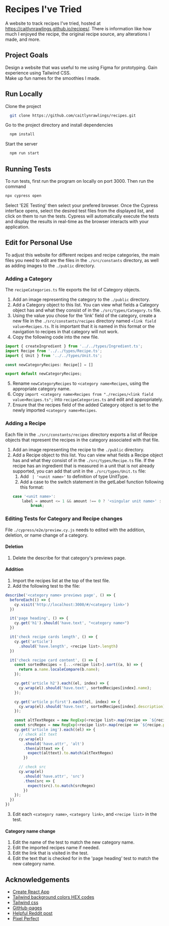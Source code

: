 
# Recipes I've Tried

A website to track recipes I've tried, hosted at https://caitlynrawlings.github.io/recipes/. There is information like how much I enjoyed the recipe, the original recipe source, any alterations I made, and more.


## Project Goals

Design a website that was useful to me using Figma for prototyping. 
Gain experience using Tailwind CSS.  
Make up fun names for the smoothies I made.
## Run Locally

Clone the project

```bash
  git clone https://github.com/caitlynrawlings/recipes.git
```

Go to the project directory and install dependencies

```bash
  npm install
```

Start the server

```bash
  npm run start
```


## Running Tests

To run tests, first run the program on locally on port 3000. Then run the command 

```bash
npx cypress open
```

Select 'E2E Testing' then select your prefered browser. Once the Cypress interface opens, select the desired test files from the displayed list, and click on them to run the tests. Cypress will automatically execute the tests and display the results in real-time as the browser interacts with your application.


## Edit for Personal Use

To adjust this website for different recipes and recipe categories, the main files you need to edit are the files in the `./src/constants` directory, as well as adding images to the `./public` directory. 

### Adding a Category

The `recipeCategories.ts` file exports the list of Category objects. 
1. Add an image representing the category to the `./public` directory.
2. Add a Category object to this list. You can view what fields a Category object has and what they consist of in the `./src/types/Category.ts` file.
3. Using the value you chose for the 'link' field of the category, create a new file in the `./src/constants/recipes` directory named `<link field value>Recipes.ts`. It is important that it is named in this format or the navigation to recipes in that category will not work.
4. Copy the following code into the new file.
```ts
import { createIngredient } from '../../types/Ingredient.ts';
import Recipe from '../../types/Recipe.ts';
import { Unit } from '../../types/Unit.ts';

const newCategoryRecipes: Recipe[] = []

export default newCategoryRecipes;
```
5. Rename `newCategoryRecipes` to `<category name>Recipes`, using the appropriate category name.
6. Copy `import <category name>Recipes from "./recipes/<link field value>Recipes.ts";` into `recipeCategories.ts` and edit <category name> and <link field value> appropriately.
7. Ensure that the recipes field of the added Category object is set to the newly imported `<category name>Recipes`.

### Adding a Recipe

Each file in the `./src/constants/recipes` directory exports a list of Recipe objects that represent the recipes in the category associated with that file.
1. Add an image representing the recipe to the `./public` directory.
2. Add a Recipe object to this list. You can view what fields a Recipe object has and what they consist of in the `./src/types/Recipe.ts` file. If the recipe has an ingredient that is measured in a unit that is not already supported, you can add that unit in the `./src/types/Unit.ts` file:
    1. Add ` | '<unit name>'` to definition of type UnitType.
    2. Add a case to the switch statement in the getLabel function following this format:
    ```ts
    case '<unit name>':
        label = amount <= 1 && amount !== 0 ? '<singular unit name>' : '<plural unit name>';
            break;
    ```

### Editing Tests for Category and Recipe changes

File `./cypress/e2e/preview.cy.js` needs to edited with the addition, deletion, or name change of a category. 

#### Deletion
1. Delete the describe for that category's previews page.

#### Addition
1. Import the recipes list at the top of the test file.
1. Add the following test to the file:
```js
describe('<category name> previews page', () => {
  beforeEach(() => {
    cy.visit('http://localhost:3000/#/<category link>')
  })

  it('page heading', () => {
    cy.get('h1').should('have.text', "<category name>")
  })

  it('check recipe cards length', () => {
    cy.get('article')
      .should('have.length', <recipe list>.length)
  })

  it('check recipe card content', () => {
    const sortedRecipes = [...<recipe list>].sort((a, b) => {
      return a.name.localeCompare(b.name);
    });

    cy.get('article h2').each((el, index) => {
      cy.wrap(el).should('have.text', sortedRecipes[index].name);
    });

    cy.get('article p:first').each((el, index) => {
      cy.wrap(el).should('have.text', sortedRecipes[index].description);
    });

    const altTextRegex = new RegExp(<recipe list>.map(recipe => `${recipe.alt_text}$`).join('|'));
    const srcRegex = new RegExp(<recipe list>.map(recipe => `${recipe.picture}$`).join('|'));
    cy.get('article img').each((el) => {
      // check alt text
      cy.wrap(el)
        .should('have.attr', 'alt')
        .then(alttext => {
          expect(alttext).to.match(altTextRegex)
        })

      // check src
      cy.wrap(el)
        .should('have.attr', 'src')
        .then(src => {
          expect(src).to.match(srcRegex)
        })
    });
  })
})
```
3. Edit each `<category name>`, `<category link>`, and `<recipe list>` in the test.


#### Category name change

1. Edit the name of the test to match the new category name.
2. Edit the imported recipes name if needed.
3. Edit the link that is visited in the test.
4. Edit the text that is checked for in the 'page heading' test to match the new category name.

## Acknowledgements

- [Create React App](https://github.com/facebook/create-react-app)  
- [Tailwind background colors HEX codes](https://gist.github.com/guvener/d8952570d5a8be430580b93800519439)
- [Tailwind css](https://tailwindui.com/)
- [GitHub-pages](https://pages.github.com/)
- [Helpful Reddit post](https://www.reddit.com/r/csshelp/comments/ly4vxd/how_can_i_prevent_a_child_from_expanding_its/)
- [Pixel Perfect](https://www.flaticon.com/free-icons/close)


